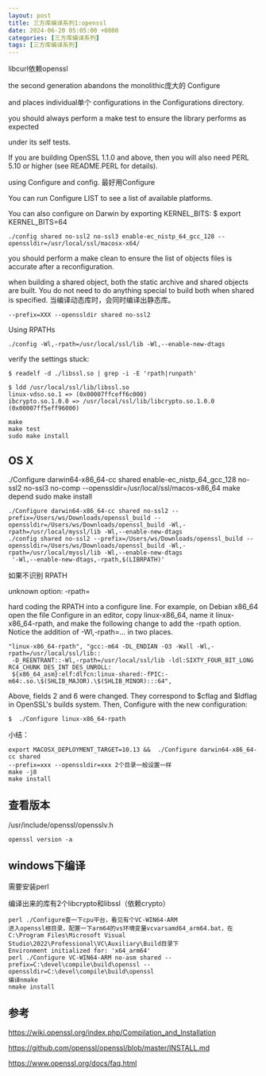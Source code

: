 ```yaml
---
layout: post
title: 三方库编译系列1:openssl
date: 2024-06-20 05:05:00 +0800
categories: [三方库编译系列]
tags: [三方库编译系列]
---
```

libcurl依赖openssl


the second generation abandons the monolithic庞大的 Configure 

and places individual单个 configurations in the Configurations directory.



you should always perform a make test to ensure the library performs as expected 

under its self tests.



If you are building OpenSSL 1.1.0 and above, then you will also need 
PERL 5.10 or higher (see README.PERL for details).


using Configure and config. 最好用Configure

You can run Configure LIST to see a list of available platforms.

You can also configure on Darwin by exporting KERNEL_BITS: $ export KERNEL_BITS=64

```
./config shared no-ssl2 no-ssl3 enable-ec_nistp_64_gcc_128 --openssldir=/usr/local/ssl/macosx-x64/
```

you should perform a make clean to ensure the list of objects files is accurate 
after a reconfiguration.

when building a shared object, both the static archive and shared objects are built. 
You do not need to do anything special to build both when shared is specified.
当编译动态库时，会同时编译出静态库。

```
--prefix=XXX --openssldir shared no-ssl2 
```

Using RPATHs

```
./config -Wl,-rpath=/usr/local/ssl/lib -Wl,--enable-new-dtags
```

verify the settings stuck:
```
$ readelf -d ./libssl.so | grep -i -E 'rpath|runpath'

$ ldd /usr/local/ssl/lib/libssl.so 
linux-vdso.so.1 => (0x00007ffceff6c000)
ibcrypto.so.1.0.0 => /usr/local/ssl/lib/libcrypto.so.1.0.0 (0x00007ff5eff96000)
```


```
make
make test
sudo make install
```
## OS X

./Configure darwin64-x86_64-cc shared enable-ec_nistp_64_gcc_128 no-ssl2 no-ssl3 no-comp --openssldir=/usr/local/ssl/macos-x86_64 
make depend 
sudo make install

```
./Configure darwin64-x86_64-cc shared no-ssl2 --prefix=/Users/ws/Downloads/openssl_build --openssldir=/Users/ws/Downloads/openssl_build -Wl,-rpath=/usr/local/myssl/lib -Wl,--enable-new-dtags
./config shared no-ssl2 --prefix=/Users/ws/Downloads/openssl_build --openssldir=/Users/ws/Downloads/openssl_build -Wl,-rpath=/usr/local/myssl/lib -Wl,--enable-new-dtags
 '-Wl,--enable-new-dtags,-rpath,$(LIBRPATH)'
```

如果不识别 RPATH

unknown option: -rpath=

hard coding the RPATH into a configure line. For example, on Debian x86_64 
open the file Configure in an editor, copy linux-x86_64, 
name it linux-x86_64-rpath, 
and make the following change to add the -rpath option. 
Notice the addition of -Wl,-rpath=... in two places.

```
"linux-x86_64-rpath", "gcc:-m64 -DL_ENDIAN -O3 -Wall -Wl,-rpath=/usr/local/ssl/lib::
 -D_REENTRANT::-Wl,-rpath=/usr/local/ssl/lib -ldl:SIXTY_FOUR_BIT_LONG RC4_CHUNK DES_INT DES_UNROLL:
 ${x86_64_asm}:elf:dlfcn:linux-shared:-fPIC:-m64:.so.\$(SHLIB_MAJOR).\$(SHLIB_MINOR):::64",
```

Above, fields 2 and 6 were changed. They correspond to $cflag and $ldflag 
in OpenSSL's builds system. Then, Configure with the new configuration:

```
$  ./Configure linux-x86_64-rpath
```

小结：

```
export MACOSX_DEPLOYMENT_TARGET=10.13 &&  ./Configure darwin64-x86_64-cc shared 
--prefix=xxx --openssldir=xxx 2个目录一般设置一样
make -j8
make install
```

## 查看版本

/usr/include/openssl/opensslv.h

```
openssl version -a
```

## windows下编译
需要安装perl

编译出来的库有2个libcrypto和libssl（依赖crypto）
```
perl ./Configure查一下cpu平台，看见有个VC-WIN64-ARM
进入openssl根目录，配置一下arm64的vs环境变量vcvarsamd64_arm64.bat，在C:\Program Files\Microsoft Visual Studio\2022\Professional\VC\Auxiliary\Build目录下
Environment initialized for: 'x64_arm64'
perl ./Configure VC-WIN64-ARM no-asm shared --prefix=C:\devel\compile\build\openssl --openssldir=C:\devel\compile\build\openssl
编译nmake
nmake install
```

## 参考

<https://wiki.openssl.org/index.php/Compilation_and_Installation>

<https://github.com/openssl/openssl/blob/master/INSTALL.md>

<https://www.openssl.org/docs/faq.html>